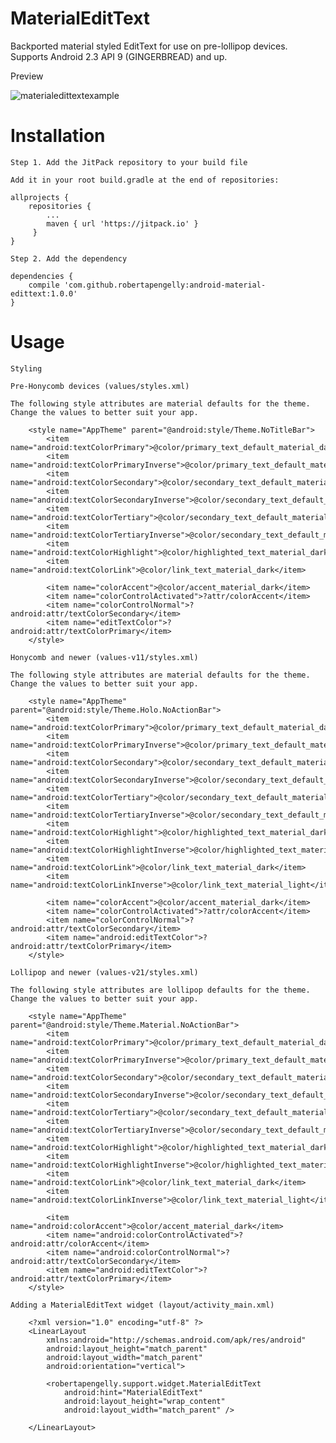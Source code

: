 # MaterialEditText

Backported material styled EditText for use on pre-lollipop devices. Supports Android 2.3 API 9 (GINGERBREAD) and up.

Preview

![materialedittextexample](https://cloud.githubusercontent.com/assets/5245027/22003572/99e59cf0-dc4c-11e6-88bb-f3997a27b5ff.gif)

# Installation

    Step 1. Add the JitPack repository to your build file
    
    Add it in your root build.gradle at the end of repositories:
    
    allprojects {
        repositories {
            ...
            maven { url 'https://jitpack.io' }
         }
    }
    
    Step 2. Add the dependency
    
    dependencies {
        compile 'com.github.robertapengelly:android-material-edittext:1.0.0'
    }

# Usage

    Styling
    
    Pre-Honycomb devices (values/styles.xml)
    
    The following style attributes are material defaults for the theme. Change the values to better suit your app.
    
        <style name="AppTheme" parent="@android:style/Theme.NoTitleBar">
            <item name="android:textColorPrimary">@color/primary_text_default_material_dark</item>
            <item name="android:textColorPrimaryInverse">@color/primary_text_default_material_light</item>
            <item name="android:textColorSecondary">@color/secondary_text_default_material_dark</item>
            <item name="android:textColorSecondaryInverse">@color/secondary_text_default_material_light</item>
            <item name="android:textColorTertiary">@color/secondary_text_default_material_dark</item>
            <item name="android:textColorTertiaryInverse">@color/secondary_text_default_material_light</item>
            <item name="android:textColorHighlight">@color/highlighted_text_material_dark</item>
            <item name="android:textColorLink">@color/link_text_material_dark</item>
            
            <item name="colorAccent">@color/accent_material_dark</item>
            <item name="colorControlActivated">?attr/colorAccent</item>
            <item name="colorControlNormal">?android:attr/textColorSecondary</item>
            <item name="editTextColor">?android:attr/textColorPrimary</item>
        </style>
    
    Honycomb and newer (values-v11/styles.xml)
    
    The following style attributes are material defaults for the theme. Change the values to better suit your app.
    
        <style name="AppTheme" parent="@android:style/Theme.Holo.NoActionBar">
            <item name="android:textColorPrimary">@color/primary_text_default_material_dark</item>
            <item name="android:textColorPrimaryInverse">@color/primary_text_default_material_light</item>
            <item name="android:textColorSecondary">@color/secondary_text_default_material_dark</item>
            <item name="android:textColorSecondaryInverse">@color/secondary_text_default_material_light</item>
            <item name="android:textColorTertiary">@color/secondary_text_default_material_dark</item>
            <item name="android:textColorTertiaryInverse">@color/secondary_text_default_material_light</item>
            <item name="android:textColorHighlight">@color/highlighted_text_material_dark</item>
            <item name="android:textColorHighlightInverse">@color/highlighted_text_material_light</item>
            <item name="android:textColorLink">@color/link_text_material_dark</item>
            <item name="android:textColorLinkInverse">@color/link_text_material_light</item>
            
            <item name="colorAccent">@color/accent_material_dark</item>
            <item name="colorControlActivated">?attr/colorAccent</item>
            <item name="colorControlNormal">?android:attr/textColorSecondary</item>
            <item name="android:editTextColor">?android:attr/textColorPrimary</item>
        </style>
    
    Lollipop and newer (values-v21/styles.xml)
    
    The following style attributes are lollipop defaults for the theme. Change the values to better suit your app.
    
        <style name="AppTheme" parent="@android:style/Theme.Material.NoActionBar">
            <item name="android:textColorPrimary">@color/primary_text_default_material_dark</item>
            <item name="android:textColorPrimaryInverse">@color/primary_text_default_material_light</item>
            <item name="android:textColorSecondary">@color/secondary_text_default_material_dark</item>
            <item name="android:textColorSecondaryInverse">@color/secondary_text_default_material_light</item>
            <item name="android:textColorTertiary">@color/secondary_text_default_material_dark</item>
            <item name="android:textColorTertiaryInverse">@color/secondary_text_default_material_light</item>
            <item name="android:textColorHighlight">@color/highlighted_text_material_dark</item>
            <item name="android:textColorHighlightInverse">@color/highlighted_text_material_light</item>
            <item name="android:textColorLink">@color/link_text_material_dark</item>
            <item name="android:textColorLinkInverse">@color/link_text_material_light</item>
            
            <item name="android:colorAccent">@color/accent_material_dark</item>
            <item name="android:colorControlActivated">?android:attr/colorAccent</item>
            <item name="android:colorControlNormal">?android:attr/textColorSecondary</item>
            <item name="android:editTextColor">?android:attr/textColorPrimary</item>
        </style>
    
    Adding a MaterialEditText widget (layout/activity_main.xml)
    
        <?xml version="1.0" encoding="utf-8" ?>
        <LinearLayout
            xmlns:android="http://schemas.android.com/apk/res/android"
            android:layout_height="match_parent"
            android:layout_width="match_parent"
            android:orientation="vertical">
            
            <robertapengelly.support.widget.MaterialEditText
                android:hint="MaterialEditText"
                android:layout_height="wrap_content"
                android:layout_width="match_parent" />
        
        </LinearLayout>

